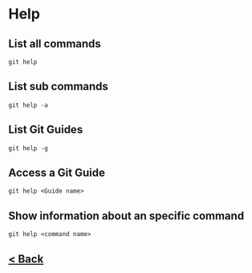 # Help

## List all commands

    git help

## List sub commands

    git help -a

## List Git Guides

    git help -g

## Access a Git Guide

    git help <Guide name>

## Show information about an specific command

    git help <command name>

## [< Back](README.md)